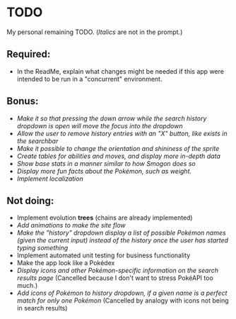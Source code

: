 # TODO
My personal remaining TODO.
(*Italics* are not in the prompt.)

## Required:
- In the ReadMe, explain what changes might be needed if this app were intended to be run in a "concurrent" environment.

## Bonus:
- *Make it so that pressing the down arrow while the search history dropdown is open will move the focus into the dropdown*
- *Allow the user to remove history entries with an "X" button, like exists in the searchbar*
- *Make it possible to change the orientation and shininess of the sprite*
- *Create tables for abilities and moves, and display more in-depth data*
- *Show base stats in a manner similar to how Smogon does so*
- *Display more fun facts about the Pokémon, such as weight.*
- *Implement localization*

## Not doing:
- Implement evolution **trees** (chains are already implemented)
- *Add animations to make the site flow*
- *Make the "history" dropdown display a list of possible Pokémon names (given the current input) instead of the history once the user has started typing something*
- Implement automated unit testing for business functionality
- Make the app look like a Pokédex
- *Display icons and other Pokémon-specific information on the search results page* (Cancelled because I don't want to stress PokéAPI too much.)
- *Add icons of Pokémon to history dropdown, if a given name is a perfect match for only one Pokémon* (Cancelled by analogy with icons not being in search results)

